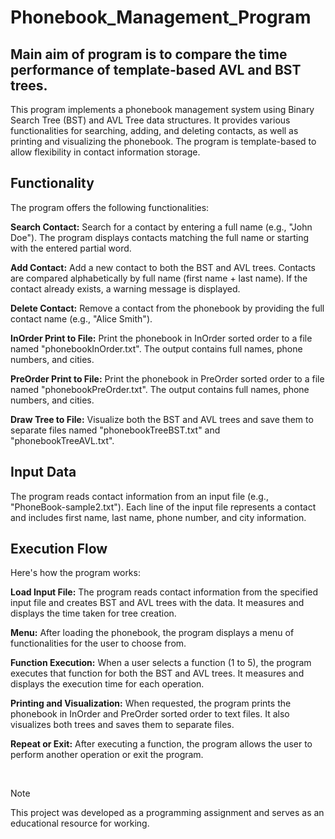 # Phonebook_Management_Program

## Main aim of program is to compare the time performance of template-based AVL and BST trees.

This program implements a phonebook management system using Binary Search Tree (BST) and AVL Tree data structures. It provides various functionalities for searching, adding, and deleting contacts, as well as printing and visualizing the phonebook. The program is template-based to allow flexibility in contact information storage.

## Functionality
The program offers the following functionalities:

**Search Contact:** Search for a contact by entering a full name (e.g., "John Doe"). The program displays contacts matching the full name or starting with the entered partial word.

**Add Contact:** Add a new contact to both the BST and AVL trees. Contacts are compared alphabetically by full name (first name + last name). If the contact already exists, a warning message is displayed.

**Delete Contact:** Remove a contact from the phonebook by providing the full contact name (e.g., "Alice Smith").

**InOrder Print to File:** Print the phonebook in InOrder sorted order to a file named "phonebookInOrder.txt". The output contains full names, phone numbers, and cities.

**PreOrder Print to File:** Print the phonebook in PreOrder sorted order to a file named "phonebookPreOrder.txt". The output contains full names, phone numbers, and cities.

**Draw Tree to File:** Visualize both the BST and AVL trees and save them to separate files named "phonebookTreeBST.txt" and "phonebookTreeAVL.txt".

## Input Data
The program reads contact information from an input file (e.g., "PhoneBook-sample2.txt"). Each line of the input file represents a contact and includes first name, last name, phone number, and city information.

## Execution Flow
Here's how the program works:

**Load Input File:** The program reads contact information from the specified input file and creates BST and AVL trees with the data. It measures and displays the time taken for tree creation.

**Menu:** After loading the phonebook, the program displays a menu of functionalities for the user to choose from.

**Function Execution:** When a user selects a function (1 to 5), the program executes that function for both the BST and AVL trees. It measures and displays the execution time for each operation.

**Printing and Visualization:** When requested, the program prints the phonebook in InOrder and PreOrder sorted order to text files. It also visualizes both trees and saves them to separate files.

**Repeat or Exit:** After executing a function, the program allows the user to perform another operation or exit the program.

<br/>

> [!NOTE]
> This project was developed as a programming assignment and serves as an educational resource for working.
